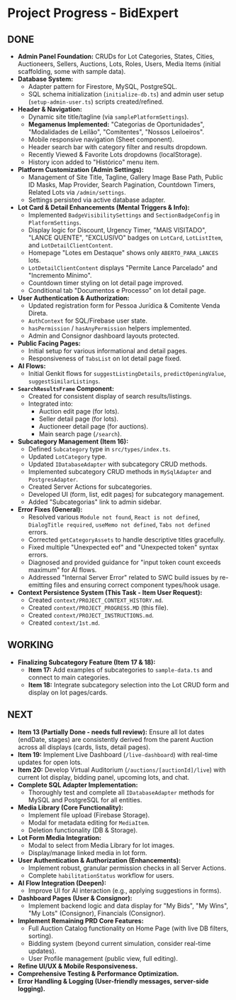 
# Project Progress - BidExpert

## DONE
- **Admin Panel Foundation:** CRUDs for Lot Categories, States, Cities, Auctioneers, Sellers, Auctions, Lots, Roles, Users, Media Items (initial scaffolding, some with sample data).
- **Database System:**
    - Adapter pattern for Firestore, MySQL, PostgreSQL.
    - SQL schema initialization (`initialize-db.ts`) and admin user setup (`setup-admin-user.ts`) scripts created/refined.
- **Header & Navigation:**
    - Dynamic site title/tagline (via `samplePlatformSettings`).
    - **Megamenus Implemented:** "Categorias de Oportunidades", "Modalidades de Leilão", "Comitentes", "Nossos Leiloeiros".
    - Mobile responsive navigation (Sheet component).
    - Header search bar with category filter and results dropdown.
    - Recently Viewed & Favorite Lots dropdowns (localStorage).
    - History icon added to "Histórico" menu item.
- **Platform Customization (Admin Settings):**
    - Management of Site Title, Tagline, Gallery Image Base Path, Public ID Masks, Map Provider, Search Pagination, Countdown Timers, Related Lots via `/admin/settings`.
    - Settings persisted via active database adapter.
- **Lot Card & Detail Enhancements (Mental Triggers & Info):**
    *   Implemented `BadgeVisibilitySettings` and `SectionBadgeConfig` in `PlatformSettings`.
    *   Display logic for Discount, Urgency Timer, "MAIS VISITADO", "LANCE QUENTE", "EXCLUSIVO" badges on `LotCard`, `LotListItem`, and `LotDetailClientContent`.
    *   Homepage "Lotes em Destaque" shows only `ABERTO_PARA_LANCES` lots.
    *   `LotDetailClientContent` displays "Permite Lance Parcelado" and "Incremento Mínimo".
    *   Countdown timer styling on lot detail page improved.
    *   Conditional tab "Documentos e Processo" on lot detail page.
- **User Authentication & Authorization:**
    - Updated registration form for Pessoa Jurídica & Comitente Venda Direta.
    - `AuthContext` for SQL/Firebase user state.
    - `hasPermission` / `hasAnyPermission` helpers implemented.
    - Admin and Consignor dashboard layouts protected.
- **Public Facing Pages:**
    *   Initial setup for various informational and detail pages.
    *   Responsiveness of `TabsList` on lot detail page fixed.
- **AI Flows:**
    *   Initial Genkit flows for `suggestListingDetails`, `predictOpeningValue`, `suggestSimilarListings`.
- **`SearchResultsFrame` Component:**
    *   Created for consistent display of search results/listings.
    *   Integrated into:
        *   Auction edit page (for lots).
        *   Seller detail page (for lots).
        *   Auctioneer detail page (for auctions).
        *   Main search page (`/search`).
- **Subcategory Management (Item 16):**
    *   Defined `Subcategory` type in `src/types/index.ts`.
    *   Updated `LotCategory` type.
    *   Updated `IDatabaseAdapter` with subcategory CRUD methods.
    *   Implemented subcategory CRUD methods in `MySqlAdapter` and `PostgresAdapter`.
    *   Created Server Actions for subcategories.
    *   Developed UI (form, list, edit pages) for subcategory management.
    *   Added "Subcategorias" link to admin sidebar.
- **Error Fixes (General):**
    *   Resolved various `Module not found`, `React is not defined`, `DialogTitle required`, `useMemo not defined`, `Tabs not defined` errors.
    *   Corrected `getCategoryAssets` to handle descriptive titles gracefully.
    *   Fixed multiple "Unexpected eof" and "Unexpected token" syntax errors.
    *   Diagnosed and provided guidance for "input token count exceeds maximum" for AI flows.
    *   Addressed "Internal Server Error" related to SWC build issues by re-emitting files and ensuring correct component types/hook usage.
- **Context Persistence System (This Task - Item User Request):**
    *   Created `context/PROJECT_CONTEXT_HISTORY.md`.
    *   Created `context/PROJECT_PROGRESS.MD` (this file).
    *   Created `context/PROJECT_INSTRUCTIONS.md`.
    *   Created `context/1st.md`.

## WORKING
- **Finalizing Subcategory Feature (Item 17 & 18):**
    *   **Item 17:** Add examples of subcategories to `sample-data.ts` and connect to main categories.
    *   **Item 18:** Integrate subcategory selection into the Lot CRUD form and display on lot pages/cards.

## NEXT
- **Item 13 (Partially Done - needs full review):** Ensure all lot dates (endDate, stages) are consistently derived from the parent Auction across all displays (cards, lists, detail pages).
- **Item 19:** Implement Live Dashboard (`/live-dashboard`) with real-time updates for open lots.
- **Item 20:** Develop Virtual Auditorium (`/auctions/[auctionId]/live`) with current lot display, bidding panel, upcoming lots, and chat.
- **Complete SQL Adapter Implementation:**
    *   Thoroughly test and complete all `IDatabaseAdapter` methods for MySQL and PostgreSQL for all entities.
- **Media Library (Core Functionality):**
    *   Implement file upload (Firebase Storage).
    *   Modal for metadata editing for `MediaItem`.
    *   Deletion functionality (DB & Storage).
- **Lot Form Media Integration:**
    *   Modal to select from Media Library for lot images.
    *   Display/manage linked media in lot form.
- **User Authentication & Authorization (Enhancements):**
    *   Implement robust, granular permission checks in all Server Actions.
    *   Complete `habilitationStatus` workflow for users.
- **AI Flow Integration (Deepen):**
    *   Improve UI for AI interaction (e.g., applying suggestions in forms).
- **Dashboard Pages (User & Consignor):**
    *   Implement backend logic and data display for "My Bids", "My Wins", "My Lots" (Consignor), Financials (Consignor).
- **Implement Remaining PRD Core Features:**
    *   Full Auction Catalog functionality on Home Page (with live DB filters, sorting).
    *   Bidding system (beyond current simulation, consider real-time updates).
    *   User Profile management (public view, full editing).
- **Refine UI/UX & Mobile Responsiveness.**
- **Comprehensive Testing & Performance Optimization.**
- **Error Handling & Logging (User-friendly messages, server-side logging).**
  